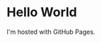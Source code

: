 <html>
<head>
	<link rel="stylesheet" href="style\stylesheet.css">
</head>
<body>
<h1 name="title1">Hello World</h1>
<p>I'm hosted with GitHub Pages.</p>
</body>
</html>